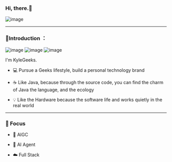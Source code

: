 ### Hi, there.👋

![image](https://github.com/user-attachments/assets/4eb876b3-41cc-415b-b241-0217ea24fa1c)


---
### 🗿Introduction ：
![image](https://img.shields.io/badge/dynamic/json?url=https%3A%2F%2Fapi.spencerwoo.com%2Fsubstats%2F%3Fsource%3Dbilibili%26queryKey%3D265527861&label=bilibili%20fans&query=%24.data.totalSubs&logo=bilibili)
![image](https://img.shields.io/github/followers/lmafia?logo=github)
![image](https://img.shields.io/badge/Link-996.icu-red.svg)

I'm KyleGeeks.
- 💻 Pursue a Geeks lifestyle, build a personal technology brand
<!-- 追求极客人生、打造个人技术品牌  -->
- ☕️ Like Java, because through the source code, you can find the charm of Java the language, and the ecology
<!-- 喜欢 Java, 因为通过源码能发现了java这门语言和生态的魅力 -->
- 💡 Like the Hardware because the software life and works quietly in the real world
<!-- 喜欢 Hardware, 因为它们软件生命, 并与在现实世界默默工作 -->

<!-- ![](https://github-readme-stats.vercel.app/api?username=lmafia&show_icons=true&hide_title=false&theme=onedark) -->

<!-- ![](https://github-readme-stats.vercel.app/api/top-langs/?username=lmafia&layout=compact&hide=Assembly&theme=ayu-mirage) -->

---
### 🧔 Focus

- 🔌 AIGC
  
- 🤖 AI Agent

- ☁️ ️Full Stack




